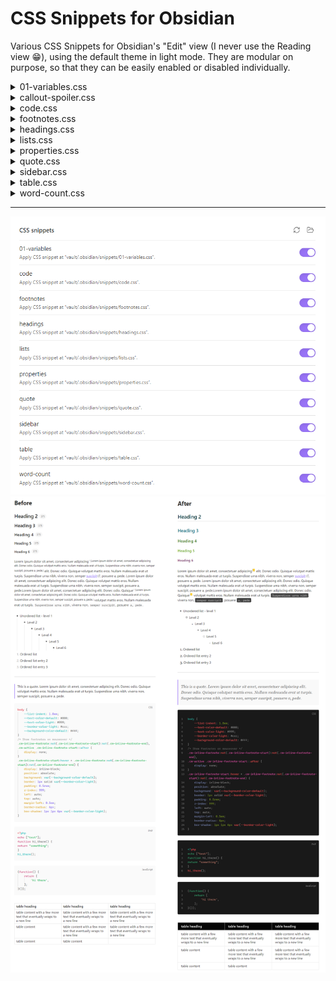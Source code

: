 # CSS Snippets for Obsidian
Various CSS Snippets for Obsidian's "Edit" view (I never use the Reading view 😁), using the default theme in light mode. They are modular on purpose, so that they can be easily enabled or disabled individually.

<details>
<summary>01-variables.css</summary>

Sets the variables that  should be carried over across the various snippets. It is prefixed with `01-` to ensure that it will always load first.

</details>

<details>
<summary>callout-spoiler.css</summary>

Styles a `spoiler` custom [callout](https://help.obsidian.md/Editing+and+formatting/Callouts), and reveals its contents after the box is both expanded and the user hovers over the content area.

![callout-spoiler.gif](assets/callout-spoiler.gif)

Syntax:
```markdown
> [!spoiler]- Spoiler
> The butler did it!
```

</details>

<details>
<summary>code.css</summary>

* Changes to the CodeBlock layout. It uses `filter: invert()` so that it applies the reverse styling on dark mode. 
* Highlights the hovered line.
* Adds numbers to the side. 

![code.png](assets/code.png)

</details>

<details>
<summary>footnotes.css</summary>

Converts [inline footnotes](https://help.obsidian.md/Editing+and+formatting/Basic+formatting+syntax#Footnotes) to tooltips which show their content on hover.

![footnote.gif](assets/footnote.gif)

Syntax:
```markdown
You can use inline footnotes ^[This is an inline footnote.] and then continue your text.
```

</details>

<details>
<summary>headings.css</summary>

Styles the various headings.

![headings.png](assets/headings.png)

</details>

<details>
<summary>lists.css</summary>

Styles the lists (ordered and unordered).

![lists.png](assets/lists.png)

</details>

<details>
<summary>properties.css</summary>

Styles the properties block.

![properties.png](assets/properties.png)

</details>

<details>
<summary>quote.css</summary>

Styles the quote block.

![quote.png](assets/quote.png)

</details>

<details>
<summary>sidebar.css</summary>

Hides the Attachments folder from the sidebar.

</details>

<details>
<summary>table.css</summary>

Styling changes to the tables from the [Advanced Table](https://github.com/tgrosinger/advanced-tables-obsidian) plugin.

![table.png](assets/table.png)

</details>

<details>
<summary>word-count.css</summary>

A small modification for the [Better Word Count](https://github.com/lukeleppan/better-word-count) plugin, which only shows the counter on hover. 

![word-count.png](assets/word-count.png)

</details>

---

![settings.png](assets/settings.png)
![compare.png](assets/compare.png)